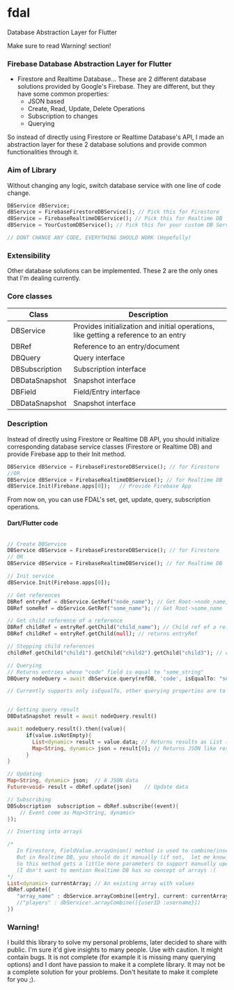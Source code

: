 # fdal
Database Abstraction Layer for Flutter

Make sure to read Warning! section!

###  Firebase Database Abstraction Layer for Flutter

- Firestore and Realtime Database... These are 2 different database solutions provided by Google's Firebase. They are different, but they have some common properties:
	- JSON based
	- Create, Read, Update, Delete Operations
	- Subscription to changes
	- Querying

So instead of directly using Firestore or Realtime Database's API, I made an abstraction layer for these 2 database solutions and provide common functionalities through it. 



### Aim of Library
Without changing any logic, switch database service with one line of code change.

```dart
DBService dBService; 
dBService = FirebaseFirestoreDBService(); // Pick this for Firestore
dBService = FirebaseRealtimeDBService(); // Pick this for Realtime DB
dBService = YourCustomDBService(); // Pick this for your custom DB Service to be implemented by you

// DONT CHANGE ANY CODE, EVERYTHING SHOULD WORK (Hopefully)
```

### Extensibility
Other database solutions can be implemented. These 2 are the only ones that I'm dealing currently.


### Core classes
                    
Class  | Description
------------- | ------------- 
DBService  | Provides initialization and initial operations, like getting a reference to an entry
DBRef   | Reference to an entry/document 
DBQuery   | Query interface  
DBSubscription   | Subscription interface  
DBDataSnapshot   | Snapshot interface  
DBField   | Field/Entry interface  
DBDataSnapshot   | Snapshot interface  

### Description
Instead of directly using Firestore or Realtime DB API, you should initialize corresponding database service classes (Firestore or Realtime DB) and provide Firebase app to their Init method.

```dart
DBService dBService = FirebaseFirestoreDBService(); // for Firestore
//OR
DBService dBService = FirebaseRealtimeDBService(); // for Realtime DB
dBService.Init(Firebase.apps[0]);	// Provide Firebase App
```
From now on, you can use FDAL's set, get, update, query, subscription operations.



#### Dart/Flutter code

```dart

// Create DBService
DBService dBService = FirebaseFirestoreDBService(); // for Firestore
// OR
DBService dBService = FirebaseRealtimeDBService(); // for Realtime DB

// Init service
dBService.Init(Firebase.apps[0]);

// Get references
DBRef entryRef = dbService.GetRef("node_name"); // Get Root->node_name,
DBRef someRef = dbService.GetRef("some_name"); // Get Root->some_name

// Get child reference of a reference
DBRef childRef = entryRef.getChild("child_name"); // Child ref of a ref
DBRef childRef = entryRef.getChild(null); // returns entryRef

// Stepping child references
childRef.getChild("child1").getChild("child2").getChild("child3"); // childRef.child1.child2.child3

// Querying
// Returns entries whose "code" field is equal to "some_string"
DBQuery nodeQuery = await dbService.query(refDB, 'code', isEqualTo: "some_string"); 

// Currently supports only isEqualTo, other querying properties are to be implemented


// Getting query result
DBDataSnapshot result = await nodeQuery.result()

await nodeQuery.result().then((value){
      if(value.isNotEmpty){
	  	List<dynamic> result = value.data; // Returns results as List (like docs for Firestore)
		Map<String, dynamic> json = result[0]; // Returns JSON like result
	  }
}

// Updating
Map<String, dynamic> json;	// A JSON data
Future<void> result = dbRef.update(json)	// Update data

// Subscribing
DBSubscription  subscription = dbRef.subscribe((event){
	// Event come as Map<String, dynamic>
});

// Inserting into arrays

/* 
   In Firestore, FieldValue.arrayUnion() method is used to combine/insert to arrays. 
   But in Realtime DB, you should do it manually (if not,  let me know!).
   So this method gets a little more parameters to support manually updating array. 
   (I don't want to mention Realtime DB has no concept of arrays :(
*/
List<dynamic> currentArray; // An existing array with values
dbRef.update({
   "array_name" : dbService.arrayCombine([entry], current: currentArray),
   //"players" : dbService!.arrayCombine([{userID :username}])
})


```

### Warning!
I build this library to solve my personal problems, later decided to share with public. I'm sure it'd give insights to many people. 
Use with caution. It might contain bugs. It is not complete (for example it is missing many querying options) and  I dont have passion to make it a complete library. 
It may not be  a complete solution for your problems. Don't hesitate to make it complete for you ;). 
